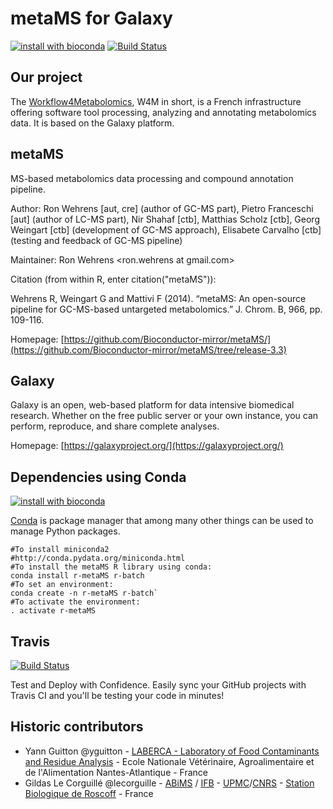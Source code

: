 metaMS for Galaxy
===============

[![install with bioconda](https://img.shields.io/badge/install%20with-bioconda-brightgreen.svg?style=flat)](http://bioconda.github.io/recipes/r-metaMS/README.html) [![Build Status](https://travis-ci.org/workflow4metabolomics/metaMS.svg?branch=master)](https://travis-ci.org/workflow4metabolomics/metaMS)

Our project
-----------
The [Workflow4Metabolomics](http://workflow4metabolomics.org), W4M in short, is a French infrastructure offering software tool processing, analyzing and annotating metabolomics data. It is based on the Galaxy platform.


metaMS
----
MS-based metabolomics data processing and compound annotation pipeline.

Author: Ron Wehrens [aut, cre] (author of GC-MS part), Pietro Franceschi [aut] (author of LC-MS part), Nir Shahaf [ctb], Matthias Scholz [ctb], Georg Weingart [ctb] (development of GC-MS approach), Elisabete Carvalho [ctb] (testing and feedback of GC-MS pipeline)

Maintainer: Ron Wehrens <ron.wehrens at gmail.com>

Citation (from within R, enter citation("metaMS")):

Wehrens R, Weingart G and Mattivi F (2014). “metaMS: An open-source pipeline for GC-MS-based untargeted metabolomics.” J. Chrom. B, 966, pp. 109-116.

Homepage: [https://github.com/Bioconductor-mirror/metaMS/](https://github.com/Bioconductor-mirror/metaMS/tree/release-3.3)


Galaxy
------
Galaxy is an open, web-based platform for data intensive biomedical research. Whether on the free public server or your own instance, you can perform, reproduce, and share complete analyses. 

Homepage: [https://galaxyproject.org/](https://galaxyproject.org/)

Dependencies using Conda
------------------------
[![install with bioconda](https://img.shields.io/badge/install%20with-bioconda-brightgreen.svg?style=flat)](http://bioconda.github.io/recipes/r-metaMS/README.html) 

[Conda](http://conda.pydata.org/) is package manager that among many other things can be used to manage Python packages.


```
#To install miniconda2
#http://conda.pydata.org/miniconda.html
#To install the metaMS R library using conda:
conda install r-metaMS r-batch
#To set an environment:
conda create -n r-metaMS r-batch`
#To activate the environment:
. activate r-metaMS
```

Travis
------
[![Build Status](https://travis-ci.org/workflow4metabolomics/metaMS.svg?branch=master)](https://travis-ci.org/workflow4metabolomics/metaMS)

Test and Deploy with Confidence. Easily sync your GitHub projects with Travis CI and you'll be testing your code in minutes!

Historic contributors
---------------------
 - Yann Guitton @yguitton - [LABERCA - Laboratory of Food Contaminants and Residue Analysis](http://www.laberca.org/) - Ecole Nationale Vétérinaire, Agroalimentaire et de l'Alimentation Nantes-Atlantique - France
 - Gildas Le Corguillé @lecorguille - [ABiMS](http://abims.sb-roscoff.fr/) / [IFB](http://www.france-bioinformatique.fr/) - [UPMC](www.upmc.fr)/[CNRS](www.cnrs.fr) - [Station Biologique de Roscoff](http://www.sb-roscoff.fr/) - France


